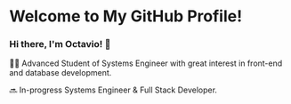 # Welcome to My GitHub Profile!

### Hi there, I'm Octavio! 👋

🧑‍💻 Advanced Student of Systems Engineer with great interest in front-end and database development.

🔜 In-progress Systems Engineer & Full Stack Developer.



